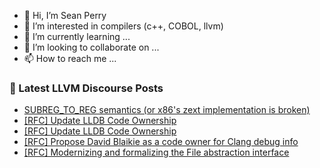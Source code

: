 - 👋 Hi, I’m Sean Perry
- 👀 I’m interested in compilers (c++, COBOL, llvm)
- 🌱 I’m currently learning ...
- 💞️ I’m looking to collaborate on ...
- 📫 How to reach me ...

<!---
s66perry/s66perry is a ✨ special ✨ repository because its `README.md` (this file) appears on your GitHub profile.
You can click the Preview link to take a look at your changes.
--->
### 📕 Latest LLVM Discourse Posts

<!-- DISCOURSE-LLVM:START -->
- [SUBREG_TO_REG semantics &lpar;or x86&#39;s zext implementation is broken&rpar;](https://discourse.llvm.org/t/subreg-to-reg-semantics-or-x86s-zext-implementation-is-broken/72250#post_7)
- [[RFC] Update LLDB Code Ownership](https://discourse.llvm.org/t/rfc-update-lldb-code-ownership/72253#post_5)
- [[RFC] Update LLDB Code Ownership](https://discourse.llvm.org/t/rfc-update-lldb-code-ownership/72253#post_4)
- [[RFC] Propose David Blaikie as a code owner for Clang debug info](https://discourse.llvm.org/t/rfc-propose-david-blaikie-as-a-code-owner-for-clang-debug-info/72156#post_18)
- [[RFC] Modernizing and formalizing the File abstraction interface](https://discourse.llvm.org/t/rfc-modernizing-and-formalizing-the-file-abstraction-interface/70605#post_4)
<!-- DISCOURSE-LLVM:END -->
